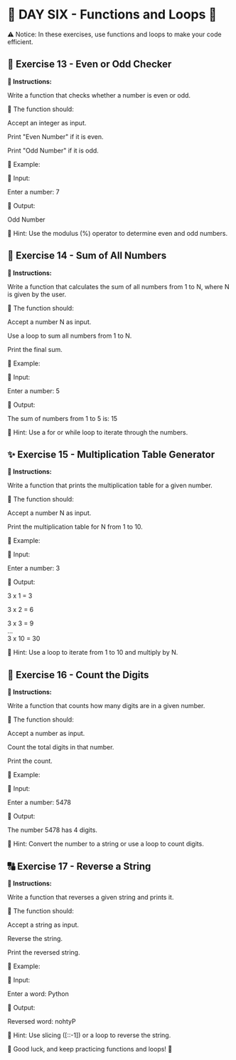 # 🌟 DAY SIX - Functions and Loops 🌟

⚠️ Notice: In these exercises, use functions and loops to make your code efficient.

## 🔄 Exercise 13 - Even or Odd Checker

**📌 Instructions:**

Write a function that checks whether a number is even or odd.

🔹 The function should:

Accept an integer as input.

Print "Even Number" if it is even.

Print "Odd Number" if it is odd.

🧩 Example:

🔹 Input:

Enter a number: 7  

🔹 Output:

Odd Number  

📝 Hint: Use the modulus (%) operator to determine even and odd numbers.

## 🔢 Exercise 14 - Sum of All Numbers

**📌 Instructions:**

Write a function that calculates the sum of all numbers from 1 to N, where N is given by the user.

🔹 The function should:

Accept a number N as input.

Use a loop to sum all numbers from 1 to N.

Print the final sum.

🧩 Example:

🔹 Input:

Enter a number: 5  

🔹 Output:

The sum of numbers from 1 to 5 is: 15  

📝 Hint: Use a for or while loop to iterate through the numbers.


## ✨ Exercise 15 - Multiplication Table Generator

**📌 Instructions:**

Write a function that prints the multiplication table for a given number.

🔹 The function should:

Accept a number N as input.

Print the multiplication table for N from 1 to 10.

🧩 Example:

🔹 Input:

Enter a number: 3  

🔹 Output:

3 x 1 = 3  

3 x 2 = 6  

3 x 3 = 9  
...  
3 x 10 = 30  

📝 Hint: Use a loop to iterate from 1 to 10 and multiply by N.


## 🔢 Exercise 16 - Count the Digits

**📌 Instructions:**

Write a function that counts how many digits are in a given number.

🔹 The function should:

Accept a number as input.

Count the total digits in that number.

Print the count.

🧩 Example:

🔹 Input:

Enter a number: 5478  

🔹 Output:

The number 5478 has 4 digits.  

📝 Hint: Convert the number to a string or use a loop to count digits.


## 🔠 Exercise 17 - Reverse a String

**📌 Instructions:**

Write a function that reverses a given string and prints it.

🔹 The function should:

Accept a string as input.

Reverse the string.

Print the reversed string.

🧩 Example:

🔹 Input:

Enter a word: Python  

🔹 Output:

Reversed word: nohtyP  

📝 Hint: Use slicing ([::-1]) or a loop to reverse the string.

🚀 Good luck, and keep practicing functions and loops! 🎯
